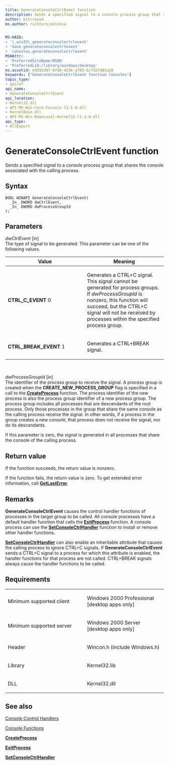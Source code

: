 ```yaml
---
title: GenerateConsoleCtrlEvent function
description: Sends a specified signal to a console process group that shares the console associated with the calling process.
author: bitcrazed
ms.author: richturn;miniksa


MS-HAID:
- '\_win32\_generateconsolectrlevent'
- 'base.generateconsolectrlevent'
- 'consoles.generateconsolectrlevent'
MSHAttr:
- 'PreferredSiteName:MSDN'
- 'PreferredLib:/library/windows/desktop'
ms.assetid: ed392d97-6fd0-4256-a783-bc7d27d01a10
keywords: ["GenerateConsoleCtrlEvent function Consoles"]
topic_type:
- apiref
api_name:
- GenerateConsoleCtrlEvent
api_location:
- Kernel32.dll
- API-MS-Win-Core-Console-l2-1-0.dll
- KernelBase.dll
- API-MS-Win-DownLevel-Kernel32-l1-1-0.dll
api_type:
- DllExport
---
```


# GenerateConsoleCtrlEvent function


Sends a specified signal to a console process group that shares the console associated with the calling process.

Syntax
------

```ManagedCPlusPlus
BOOL WINAPI GenerateConsoleCtrlEvent(
  _In_ DWORD dwCtrlEvent,
  _In_ DWORD dwProcessGroupId
);
```

Parameters
----------

*dwCtrlEvent* \[in\]  
The type of signal to be generated. This parameter can be one of the following values.

<table>
<colgroup>
<col width="50%" />
<col width="50%" />
</colgroup>
<thead>
<tr class="header">
<th>Value</th>
<th>Meaning</th>
</tr>
</thead>
<tbody>
<tr class="odd">
<td><span id="CTRL_C_EVENT"></span><span id="ctrl_c_event"></span>
<strong>CTRL_C_EVENT</strong>
0</td>
<td><p>Generates a CTRL+C signal. This signal cannot be generated for process groups. If <em>dwProcessGroupId</em> is nonzero, this function will succeed, but the CTRL+C signal will not be received by processes within the specified process group.</p></td>
</tr>
<tr class="even">
<td><span id="CTRL_BREAK_EVENT"></span><span id="ctrl_break_event"></span>
<strong>CTRL_BREAK_EVENT</strong>
1</td>
<td><p>Generates a CTRL+BREAK signal.</p></td>
</tr>
</tbody>
</table>

 

*dwProcessGroupId* \[in\]  
The identifier of the process group to receive the signal. A process group is created when the **CREATE\_NEW\_PROCESS\_GROUP** flag is specified in a call to the [**CreateProcess**](https://msdn.microsoft.com/library/windows/desktop/ms682425) function. The process identifier of the new process is also the process group identifier of a new process group. The process group includes all processes that are descendants of the root process. Only those processes in the group that share the same console as the calling process receive the signal. In other words, if a process in the group creates a new console, that process does not receive the signal, nor do its descendants.

If this parameter is zero, the signal is generated in all processes that share the console of the calling process.

Return value
------------

If the function succeeds, the return value is nonzero.

If the function fails, the return value is zero. To get extended error information, call [**GetLastError**](https://msdn.microsoft.com/library/windows/desktop/ms679360).

Remarks
-------

**GenerateConsoleCtrlEvent** causes the control handler functions of processes in the target group to be called. All console processes have a default handler function that calls the [**ExitProcess**](https://msdn.microsoft.com/library/windows/desktop/ms682658) function. A console process can use the [**SetConsoleCtrlHandler**](setconsolectrlhandler.md) function to install or remove other handler functions.

[**SetConsoleCtrlHandler**](setconsolectrlhandler.md) can also enable an inheritable attribute that causes the calling process to ignore CTRL+C signals. If **GenerateConsoleCtrlEvent** sends a CTRL+C signal to a process for which this attribute is enabled, the handler functions for that process are not called. CTRL+BREAK signals always cause the handler functions to be called.

Requirements
------------

<table>
<colgroup>
<col width="50%" />
<col width="50%" />
</colgroup>
<tbody>
<tr class="odd">
<td><p>Minimum supported client</p></td>
<td><p>Windows 2000 Professional [desktop apps only]</p></td>
</tr>
<tr class="even">
<td><p>Minimum supported server</p></td>
<td><p>Windows 2000 Server [desktop apps only]</p></td>
</tr>
<tr class="odd">
<td><p>Header</p></td>
<td>Wincon.h (include Windows.h)</td>
</tr>
<tr class="even">
<td><p>Library</p></td>
<td>Kernel32.lib</td>
</tr>
<tr class="odd">
<td><p>DLL</p></td>
<td>Kernel32.dll</td>
</tr>
<tr class="even">
</tr>
<tr class="odd">
</tr>
<tr class="even">
</tr>
</tbody>
</table>

## <span id="see_also"></span>See also


[Console Control Handlers](console-control-handlers.md)

[Console Functions](console-functions.md)

[**CreateProcess**](https://msdn.microsoft.com/library/windows/desktop/ms682425)

[**ExitProcess**](https://msdn.microsoft.com/library/windows/desktop/ms682658)

[**SetConsoleCtrlHandler**](setconsolectrlhandler.md)

 

 




